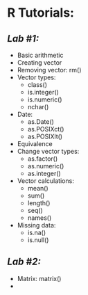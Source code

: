 # **R Tutorials:**

## *Lab #1:*

   * Basic arithmetic
   * Creating vector
   * Removing vector: rm()
   * Vector types:
      * class()
      * is.integer()
      * is.numeric()
      * nchar()
   * Date:
      * as.Date()
      * as.POSIXct()
      * as.POSIXlt()
   * Equivalence
   * Change vector types:
      * as.factor()
      * as.numeric()
      * as.integer()
   * Vector calculations:
      * mean()
      * sum()
      * length()
      * seq()
      * names()
   * Missing data:
      * is.na()
      * is.null()

## *Lab #2:*

   * Matrix: matrix()
   * 
